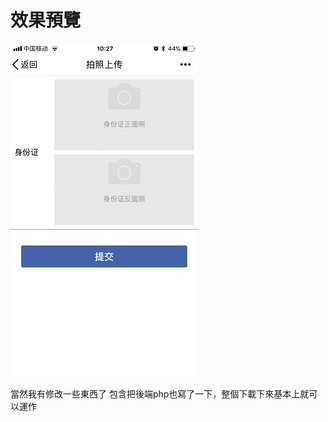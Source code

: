 # 效果預覽

![](https://github.com/wangheng3751/my-resources/blob/master/images/picture-upload.gif)

當然我有修改一些東西了
包含把後端php也寫了一下，整個下載下來基本上就可以運作

